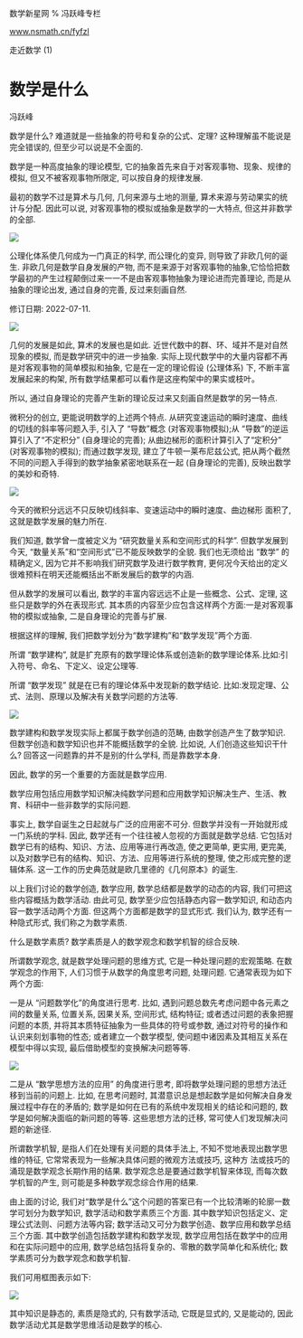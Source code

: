 数学新星网 $\%$ 冯跃峰专栏

www.nsmath.cn/fyfzl

走近数学 $(1)$

# 数学是什么 

冯跃峰

数学是什么? 难道就是一些抽象的符号和复杂的公式、定理? 这种理解虽不能说是完全错误的, 但至少可以说是不全面的.

数学是一种高度抽象的理论模型, 它的抽象首先来自于对客观事物、现象、规律的模拟, 但又不被客观事物所限定, 可以按自身的规律发展.

最初的数学不过是算术与几何, 几何来源与土地的测量, 算术来源与劳动果实的统计与分配. 因此可以说, 对客观事物的模拟或抽象是数学的一大特点, 但这并非数学的全部.

![](https://cdn.mathpix.com/cropped/2024_02_26_e481323f89a8675f0f7fg-1.jpg?height=763&width=1008&top_left_y=1429&top_left_x=524)

公理化体系使几何成为一门真正的科学, 而公理化的变异, 则导致了非欧几何的诞生. 非欧几何是数学自身发展的产物, 而不是来源于对客观事物的抽象,它恰恰把数学最初的产生过程颠倒过来一一不是由客观事物抽象为理论进而完善理论, 而是从抽象的理论出发, 通过自身的完善, 反过来刻画自然.

修订日期: 2022-07-11.

![](https://cdn.mathpix.com/cropped/2024_02_26_e481323f89a8675f0f7fg-2.jpg?height=622&width=1008&top_left_y=200&top_left_x=524)

几何的发展是如此, 算术的发展也是如此. 近世代数中的群、环、域并不是对自然现象的模拟, 而是数学研究中的进一步抽象. 实际上现代数学中的大量内容都不再是对客观事物的简单模拟和抽象, 它是在一定的理论假设 (公理体系) 下, 不断丰富发展起来的构架, 所有数学结果都可以看作是这座构架中的果实或枝叶。

所以, 通过自身理论的完善产生新的理论反过来又刻画自然是数学的另一特点.

微积分的创立, 更能说明数学的上述两个特点. 从研究变速运动的瞬时速度、曲线的切线的斜率等问题入手, 引入了 “导数”概念 (对客观事物模拟);从 “导数”的逆运算引入了“不定积分” (自身理论的完善); 从曲边梯形的面积计算引入了“定积分” (对客观事物的模拟); 而通过数学发现, 建立了牛顿一莱布尼兹公式, 把从两个截然不同的问题入手得到的数学抽象紧密地联系在一起 (自身理论的完善), 反映出数学的美妙和奇特.

![](https://cdn.mathpix.com/cropped/2024_02_26_e481323f89a8675f0f7fg-2.jpg?height=657&width=1008&top_left_y=1876&top_left_x=524)

今天的微积分远远不只反映切线斜率、变速运动中的瞬时速度、曲边梯形
面积了, 这就是数学发展的魅力所在.

我们知道, 数学曾一度被定义为 “研究数量关系和空间形式的科学”. 但数学发展到今天, “数量关系”和“空间形式”已不能反映数学的全貌. 我们也无须给出 “数学” 的精确定义, 因为它并不影响我们研究数学及进行数学教育, 更何况今天给出的定义很难预料在明天还能概括出不断发展后的数学的内涵.

但从数学的发展可以看出, 数学的丰富内容远远不止是一些概念、公式、定理, 这些只是数学的外在表现形式. 其本质的内容至少应包含这样两个方面:一是对客观事物的模拟或抽象, 二是自身理论的完善与扩展.

根据这样的理解, 我们把数学划分为“数学建构”和“数学发现”两个方面.

所谓 “数学建构”, 就是扩充原有的数学理论体系或创造新的数学理论体系.比如:引入符号、命名、下定义、设定公理等.

所谓 “数学发现” 就是在已有的理论体系中发现新的数学结论. 比如:发现定理、公式、法则、原理以及解决有关数学问题的方法等.

![](https://cdn.mathpix.com/cropped/2024_02_26_e481323f89a8675f0f7fg-3.jpg?height=788&width=456&top_left_y=1191&top_left_x=800)

数学建构和数学发现实际上都属于数学创造的范畴, 由数学创造产生了数学知识. 但数学创造和数学知识也并不能概括数学的全貌. 比如说, 人们创造这些知识干什么? 回答这一问题靠的并不是别的什么学科, 而是靠数学本身.

因此, 数学的另一个重要的方面就是数学应用.

数学应用包括应用数学知识解决纯数学问题和应用数学知识解决生产、生活、教育、科研中一些非数学的实际问题.

事实上, 数学自诞生之日起就与广泛的应用密不可分. 但数学并没有一开始就形成一门系统的学科.
因此, 数学还有一个往往被人忽视的方面就是数学总结. 它包括对数学已有的结构、知识、方法、应用等进行再改造, 使之更简单, 更实用, 更完美, 以及对数学已有的结构、知识、方法、应用等进行系统的整理, 使之形成完整的逻辑体系. 这一工作的历史典范就是欧几里德的《几何原本》的诞生.

以上我们讨论的数学创造, 数学应用, 数学总结都是数学的动态的内容, 我们可把这些内容概括为数学活动. 由此可见, 数学至少应包括静态内容一数学知识, 和动态内容一数学活动两个方面. 但这两个方面都是数学的显式形式. 我们认为, 数学还有一种隐式形式, 我们称之为数学素质.

什么是数学素质? 数学素质是人的数学观念和数学机智的综合反映.

所谓数学观念, 就是数学处理问题的思维方式, 它是一种处理问题的宏观策略. 在数学观念的作用下, 人们习惯于从数学的角度思考问题, 处理问题. 它通常表现为如下两个方面:

一是从 “问题数学化”的角度进行思考. 比如, 遇到问题总数先考虑问题中各元素之间的数量关系, 位置关系, 因果关系, 空间形式, 结构特征; 或者透过问题的表象把握问题的本质, 并将其本质特征抽象为一些具体的符号或参数, 通过对符号的操作和认识来刻划事物的性态; 或者建立一个数学模型, 使问题中诸因素及其相互关系在模型中得以实现, 最后借助模型的变换解决问题等等.

![](https://cdn.mathpix.com/cropped/2024_02_26_e481323f89a8675f0f7fg-4.jpg?height=574&width=1008&top_left_y=1495&top_left_x=524)

二是从 “数学思想方法的应用” 的角度进行思考, 即将数学处理问题的思想方法迁移到当前的问题上. 比如, 在思考问题时, 其潜意识总是想起数学是如何解决自身发展过程中存在的矛盾的; 数学是如何在已有的系统中发现相关的结论和问题的, 数学是如何解决面临的新问题的等等. 这些思想方法的迁移, 常可使人们发现解决问题的新途径.

所谓数学机智, 是指人们在处理有关问题的具体手法上, 不知不觉地表现出数学思维的特征, 它常常表现为一些解决具体问题的微观方法或技巧, 这种方
法或技巧的涌现是数学观念长期作用的结果. 数学观念总是要通过数学机智来体现, 而每次数学机智的产生, 则可能是多种数学观念综合作用的结果.

由上面的讨论, 我们对“数学是什么”这个问题的答案已有一个比较清晰的轮廓一数学可划分为数学知识, 数学活动和数学素质三个方面. 其中数学知识包括定义、定理公式法则、问题方法等内容; 数学活动又可分为数学创造、数学应用和数学总结三个方面. 其中数学创造包括数学建构和数学发现, 数学应用包括在数学中的应用和在实际问题中的应用, 数学总结包括将复杂的、零散的数学简单化和系统化; 数学素质可分为数学观念和数学机智.

我们可用框图表示如下:

![](https://cdn.mathpix.com/cropped/2024_02_26_e481323f89a8675f0f7fg-5.jpg?height=711&width=1010&top_left_y=889&top_left_x=523)

其中知识是静态的, 素质是隐式的, 只有数学活动, 它既是显式的, 又是能动的, 因此数学活动尤其是数学思维活动是数学的核心.

